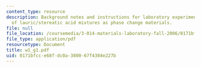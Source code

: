 ```yaml
---
content_type: resource
description: Background notes and instructions for laboratory experiments on DSC xtudy
  of lauric/stereatic acid mixtures as phase change materials.
file: null
file_location: /coursemedia/3-014-materials-laboratory-fall-2006/0171bfcce68fdc0a380067f4384e227b_w1_g1.pdf
file_type: application/pdf
resourcetype: Document
title: w1_g1.pdf
uid: 0171bfcc-e68f-dc0a-3800-67f4384e227b
---
```

